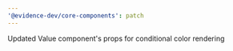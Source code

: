 ```yaml
---
'@evidence-dev/core-components': patch
---
```


Updated Value component's props for conditional color rendering
